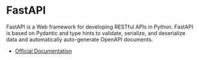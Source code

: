 # FastAPI

FastAPI is a Web framework for developing RESTful APIs in Python. FastAPI is based on Pydantic and type hints to validate, serialize, and deserialize data and automatically auto-generate OpenAPI documents.

- [Official Documentation](https://fastapi.tiangolo.com/)
